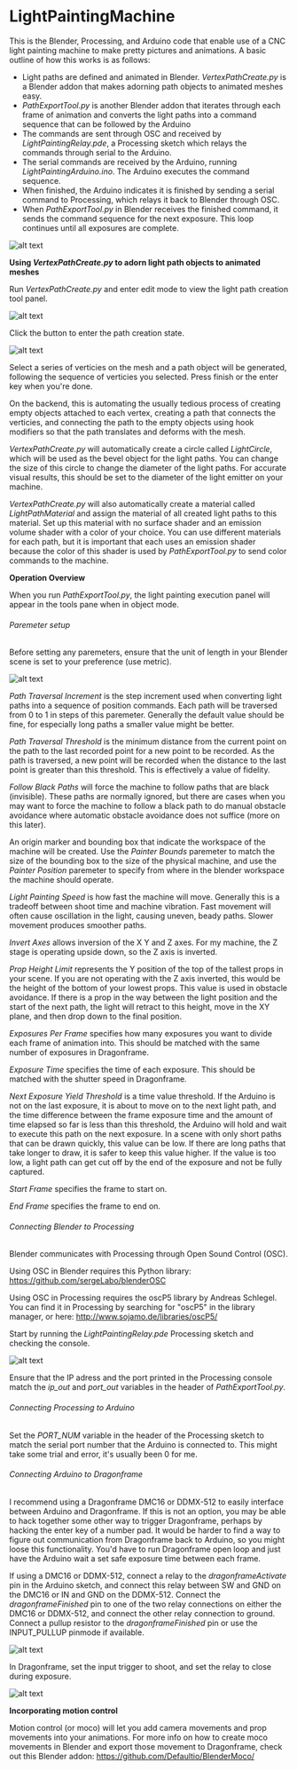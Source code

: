 # LightPaintingMachine

This is the Blender, Processing, and Arduino code that enable use of a CNC light painting machine to make pretty pictures and animations. A basic outline of how this works is as follows:

* Light paths are defined and animated in Blender. _VertexPathCreate.py_ is a Blender addon that makes adorning path objects to animated meshes easy.
* _PathExportTool.py_ is another Blender addon that iterates through each frame of animation and converts the light paths into a command sequence that can be followed by the Arduino
* The commands are sent through OSC and received by _LightPaintingRelay.pde_, a Processing sketch which relays the commands through serial to the Arduino.
* The serial commands are received by the Arduino, running _LightPaintingArduino.ino_. The Arduino executes the command sequence.
* When finished, the Arduino indicates it is finished by sending a serial command to Processing, which relays it back to Blender through OSC.
* When _PathExportTool.py_ in Blender receives the finished command, it sends the command sequence for the next exposure. This loop continues until all exposures are complete.

![alt text](Screenshots/SignalFlow.png)

**Using _VertexPathCreate.py_ to adorn light path objects to animated meshes**

Run _VertexPathCreate.py_ and enter edit mode to view the light path creation tool panel.

![alt text](Screenshots/VertexPathTool1.png)

Click the button to enter the path creation state.

![alt text](Screenshots/VertexPathTool2.png)

Select a series of verticies on the mesh and a path object will be generated, following the sequence of verticies you selected. Press finish or the enter key when you're done.

On the backend, this is automating the usually tedious process of creating empty objects attached to each vertex, creating a path that connects the verticies, and connecting the path to the empty objects using hook modifiers so that the path translates and deforms with the mesh.

_VertexPathCreate.py_ will automatically create a circle called _LightCircle_, which will be used as the bevel object for the light paths. You can change the size of this circle to change the diameter of the light paths. For accurate visual results, this should be set to the diameter of the light emitter on your machine.

_VertexPathCreate.py_ will also automatically create a material called _LightPathMaterial_ and assign the material of all created light paths to this material. Set up this material with no surface shader and an emission volume shader with a color of your choice. You can use different materials for each path, but it is important that each uses an emission shader because the color of this shader is used by _PathExportTool.py_ to send color commands to the machine.

**Operation Overview**

When you run _PathExportTool.py_, the light painting execution panel will appear in the tools pane when in object mode.

###### Paremeter setup

Before setting any paremeters, ensure that the unit of length in your Blender scene is set to your preference (use metric).

![alt text](Screenshots/PathExportTool.png)      

_Path Traversal Increment_ is the step increment used when converting light paths into a sequence of position commands. Each path will be traversed from 0 to 1 in steps of this paremeter. Generally the default value should be fine, for especially long paths a smaller value might be better.

_Path Traversal Threshold_ is the minimum distance from the current point on the path to the last recorded point for a new point to be recorded. As the path is traversed, a new point will be recorded when the distance to the last point is greater than this threshold. This is effectively a value of fidelity.
 
_Follow Black Paths_ will force the machine to follow paths that are black (invisible). These paths are normally ignored, but there are cases when you may want to force the machine to follow a black path to do manual obstacle avoidance where automatic obstacle avoidance does not suffice (more on this later).

An origin marker and bounding box that indicate the workspace of the machine will be created. Use the _Painter Bounds_ paremeter to match the size of the bounding box to the size of the physical machine, and use the _Painter Position_ paremeter to specify from where in the blender workspace the machine should operate.

_Light Painting Speed_ is how fast the machine will move. Generally this is a tradeoff between shoot time and machine vibration. Fast movement will often cause oscillation in the light, causing uneven, beady paths. Slower movement produces smoother paths.

_Invert Axes_ allows inversion of the X Y and Z axes. For my machine, the Z stage is operating upside down, so the Z axis is inverted.

_Prop Height Limit_ represents the Y position of the top of the tallest props in your scene. If you are not operating with the Z axis inverted, this would be the height of the bottom of your lowest props. This value is used in obstacle avoidance. If there is a prop in the way between the light position and the start of the next path, the light will retract to this height, move in the XY plane, and then drop down to the final position.

_Exposures Per Frame_ specifies how many exposures you want to divide each frame of animation into. This should be matched with the same number of exposures in Dragonframe.

_Exposure Time_ specifies the time of each exposure. This should be matched with the shutter speed in Dragonframe.

_Next Exposure Yield Threshold_ is a time value threshold. If the Arduino is not on the last exposure, it is about to move on to the next light path, and the time difference between the frame exposure time and the amount of time elapsed so far is less than this threshold, the Arduino will hold and wait to execute this path on the next exposure. In a scene with only short paths that can be drawn quickly, this value can be low. If there are long paths that take longer to draw, it is safer to keep this value higher. If the value is too low, a light path can get cut off by the end of the exposure and not be fully captured.

_Start Frame_ specifies the frame to start on.

_End Frame_ specifies the frame to end on.

###### Connecting Blender to Processing

Blender communicates with Processing through Open Sound Control (OSC).

Using OSC in Blender requires this Python library: https://github.com/sergeLabo/blenderOSC

Using OSC in Processing requires the oscP5 library by Andreas Schlegel. You can find it in Processing by searching for "oscP5" in the library manager, or here: http://www.sojamo.de/libraries/oscP5/

Start by running the _LightPaintingRelay.pde_ Processing sketch and checking the console.

![alt text](Screenshots/ProcessingConsole.png)   

Ensure that the IP adress and the port printed in the Processing console match the _ip_out_ and _port_out_ variables in the header of _PathExportTool.py_.

###### Connecting Processing to Arduino

Set the _PORT_NUM_ variable in the header of the Processing sketch to match the serial port number that the Arduino is connected to. This might take some trial and error, it's usually been 0 for me.

###### Connecting Arduino to Dragonframe

I recommend using a Dragonframe DMC16 or DDMX-512 to easily interface between Arduino and Dragonframe. If this is not an option, you may be able to hack together some other way to trigger Dragonframe, perhaps by hacking the enter key of a number pad. It would be harder to find a way to figure out communication from Dragonframe back to Arduino, so you might loose this functionality. You'd have to run Dragonframe open loop and just have the Arduino wait a set safe exposure time between each frame.

If using a DMC16 or DDMX-512, connect a relay to the _dragonframeActivate_ pin in the Arduino sketch, and connect this relay between SW and GND on the DMC16 or IN and GND on the DDMX-512. Connect the _dragonframeFinished_ pin to one of the two relay connections on either the DMC16 or DDMX-512, and connect the other relay connection to ground. Connect a pullup resistor to the _dragonframeFinished_ pin or use the INPUT_PULLUP pinmode if available.

![alt text](Screenshots/DMC16Connections.png)   

In Dragonframe, set the input trigger to shoot, and set the relay to close during exposure.

![alt text](Screenshots/DragonframeConnections.png) 

**Incorporating motion control**

Motion control (or moco) will let you add camera movements and prop movements into your animations. For more info on how to create moco movements in Blender and export those movement to Dragonframe, check out this Blender addon: https://github.com/Defaultio/BlenderMoco/
